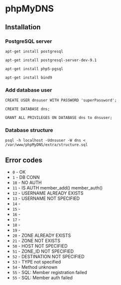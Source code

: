 phpMyDNS
========

## Installation

### PostgreSQL server

`apt-get install postgresql`

`apt-get install postgresql-server-dev-9.1`

`apt-get install php5-pgsql`

`apt-get install bind9`

### Add database user

`CREATE USER dnsuser WITH PASSWORD 'superPassword';`

`CREATE DATABASE dns;`

`GRANT ALL PRIVILEGES ON DATABASE dns to dnsuser;`

### Database structure

`psql -h localhost -Udnsuser -W dns < /var/www/phpMyDNS/extra/structure.sql`





Error codes
-----------

- `0` - OK
- `1`	- DB CONN
- `10` - NO AUTH
- `11` - IS AUTH member_add() member_auth()
- `12` - USERNAME ALREADY EXISTS
- `13` - USERNAME NOT SPECIFIED
- `14` - 
- `15` - 
- `16` - 
- `17` - 
- `18` - 
- `19` - 
- `20` - ZONE ALREADY EXISTS
- `21` - ZONE NOT EXISTS
- `50` - HOST NOT SPECIFIED
- `51` - ZONE_ID NOT SPECIFIED
- `52` - DESTINATION NOT SPECIFIED
- `53` - TYPE not specified
- `54` - Method unknown
- `55` - SQL: Member registration failed
- `55` - SQL: Member auth failed
